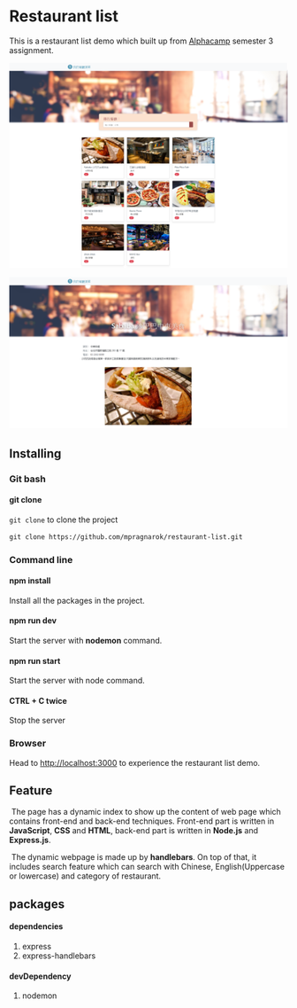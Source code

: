 # Restaurant list

This is a restaurant list demo which built up from [Alphacamp](https://tw.alphacamp.co/) semester 3 assignment.

![demo-index](./public/img/demo-index.png)

![demo-show](./public/img/demo-show.png)

## Installing

### Git bash

#### git clone

`git clone` to clone the project

```markdown
git clone https://github.com/mpragnarok/restaurant-list.git
```

### Command line

#### npm install

Install all the packages in the project.

#### npm run dev

Start the server with **nodemon** command.

#### npm run start

Start the server with node command.

#### CTRL + C twice

Stop the server

### Browser

Head to [http://localhost:3000](http://localhost:3000) to experience the restaurant list demo.

## Feature

​	The page has a dynamic index to show up the content of web page which contains front-end and back-end techniques. Front-end part is written in **JavaScript**, **CSS** and **HTML**, back-end part is written in **Node.js** and **Express.js**.  

​	The dynamic webpage is made up by **handlebars**. On top of that, it includes search feature which can search with Chinese, English(Uppercase or lowercase) and category of restaurant. 

## packages

#### dependencies

1. express
2. express-handlebars

#### devDependency

1. nodemon